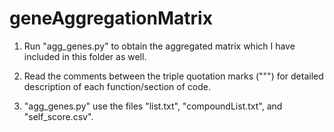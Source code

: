 geneAggregationMatrix
=====================
1. Run "agg_genes.py" to obtain the aggregated matrix which I have included in this folder as well.

2. Read the comments between the triple quotation marks (""") for detailed description of each function/section of code.

3. "agg_genes.py" use the files "list.txt", "compoundList.txt", and "self_score.csv".
